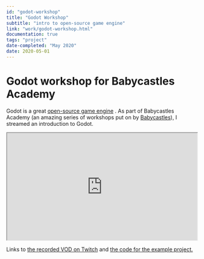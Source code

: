 ```yaml
---
id: "godot-workshop"
title: "Godot Workshop"
subtitle: "intro to open-source game engine"
link: "work/godot-workshop.html"
documentation: true
tags: "project"
date-completed: "May 2020"
date: 2020-05-01
---
```

Godot workshop for Babycastles Academy
======================================

Godot is a great [open-source game engine](https://godotengine.org/) . As part of Babycastles Academy (an amazing series of workshops put on by [Babycastles](https://www.babycastles.com/)), I streamed an introduction to Godot.

<iframe src="https://player.twitch.tv/?video=624170960&amp;parent=localhost&amp;autoplay=false" style="aspect-ratio: 16 / 9" width="100%" allowfullscreen="true"></iframe>

Links to [the recorded VOD on Twitch](https://www.twitch.tv/videos/624170960) and [the code for the example project.](https://github.com/frojo/godot-bbc-may20)
